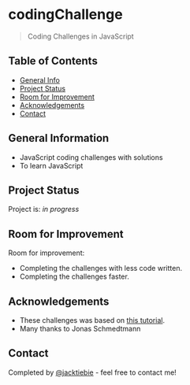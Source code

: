 # codingChallenge
> Coding Challenges in JavaScript

## Table of Contents
* [General Info](#general-information)
* [Project Status](#project-status)
* [Room for Improvement](#room-for-improvement)
* [Acknowledgements](#acknowledgements)
* [Contact](#contact)


## General Information
- JavaScript coding challenges with solutions
- To learn JavaScript


## Project Status
Project is: _in progress_


## Room for Improvement
Room for improvement:
- Completing the challenges with less code written.
- Completing the challenges faster.


## Acknowledgements
- These challenges was based on [this tutorial](https://www.udemy.com/course/the-complete-javascript-course/).
- Many thanks to Jonas Schmedtmann


## Contact
Completed by [@jacktiebie](linkedin.com) - feel free to contact me!


